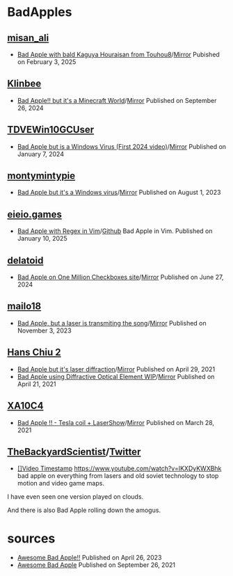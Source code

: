 # BadApples

## [misan_ali](https://www.tiktok.com/@misan_ali)
- [Bad Apple with bald Kaguya Houraisan from Touhou8](https://www.tiktok.com/@misan_ali/video/7466798468321856801)/[Mirror](https://www.youtube.com/watch?v=2nYZxMmlYe4) Pubished on February 3, 2025
## [Klinbee](https://www.youtube.com/@Klinbee)
- [Bad Apple!! but it's a Minecraft World](https://www.youtube.com/watch?v=RN3QW9SVnds)/[Mirror](https://www.youtube.com/watch?v=sdF9y3UFR58) Published on September 26, 2024
## [TDVEWin10GCUser](https://www.youtube.com/@TDVEWin10GCUser)
- [Bad Apple but is a Windows Virus (First 2024 video)](https://www.youtube.com/watch?v=eFSVK3B7yTs)/[Mirror](https://www.youtube.com/watch?v=kjTYVHcTA-E) Published on January 7, 2024
## [montymintypie](https://www.youtube.com/@montymintypie)
- [Bad Apple but it's a Windows virus](https://www.youtube.com/watch?v=EZpZwunMzuE)/[Mirror](https://www.youtube.com/watch?v=59ZUIo--uZ0) Published on August 1, 2023
## [eieio.games](https://eieio.games/)
- [Bad Apple with Regex in Vim](https://eieio.games/blog/bad-apple-with-regex-in-vim/)/[Github](https://github.com/nolenroyalty/vim-badapple) Bad Apple in Vim. Published on January 10, 2025
## [delatoid](https://x.com/delatoid)
- [Bad Apple on One Million Checkboxes site](https://x.com/delatoid/status/1806130369269580081)/[Mirror](https://www.youtube.com/watch?v=-ux6GKlkMt8) Published on June 27, 2024
## [mailo18](https://www.reddit.com/user/mailo18/)
- [Bad Apple, but a laser is transmiting the song](https://www.reddit.com/r/touhou/comments/17mk9yb/bad_apple_but_a_laser_is_transmiting_the_song/)/[Mirror](https://www.youtube.com/watch?v=vLC1KZ5u2pc&feature=youtu.be) Published on November 3, 2023
## [Hans Chiu 2](https://www.youtube.com/@hanschiu3d)
- [Bad Apple but it's laser diffraction](https://www.youtube.com/watch?v=3rBrQOcH6o0)/[Mirror](https://www.youtube.com/watch?v=j8P3HhXT0WI) Published on April 29, 2021
- [Bad Apple using Diffractive Optical Element WIP](https://www.youtube.com/watch?v=G_HDjA2D59E)/[Mirror](https://www.youtube.com/watch?v=CpaZAY6Z6MU) Published on April 21, 2021
## [XA10C4](https://www.youtube.com/@XA10C49876)
- [Bad Apple !! - Tesla coil + LaserShow](https://www.youtube.com/watch?v=nNC6aTSKiwk)/[Mirror](https://www.youtube.com/watch?v=yNQRabM6H10) Published on March 28, 2021
## [TheBackyardScientist](https://www.youtube.com/@TheBackyardScientist)/[Twitter](https://x.com/ChemicalKevy)
- [[]Video Timestamp](https://www.youtube.com/watch?v=SXeeRgEY2UE&t=660s)
https://www.youtube.com/watch?v=IKXDyKWXBhk
bad apple on everything from lasers and old soviet technology to stop motion and video game maps.

I have even seen one version played on clouds.

And there is also Bad Apple rolling down the amogus. 

# sources
- [Awesome Bad Apple!!](https://github.com/oofdere/awesome-badapple) Published on April 26, 2023
- [Awesome Bad Apple](https://github.com/sortedcord/awesome-bad-apple) Published on September 26, 2021
